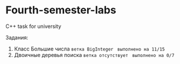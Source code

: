 # Fourth-semester-labs
C++ task for university

Задания:
1. Класс Большие числа
  `ветка BigInteger `
  `выполнено на 11/15`
2. Двоичные деревья поиска
  `ветка отсутствует `
  `выполнено на 0/7`

